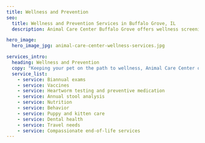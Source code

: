 ```yaml
---
title: Wellness and Prevention
seo:
  title: Wellness and Prevention Services in Buffalo Grove, IL
  description: Animal Care Center Buffalo Grove offers wellness screening & prevention veterinary exams for vaccines, dental, heartworm testing, stool analysis & euthanasia.

hero_image:
  hero_image_jpg: animal-care-center-wellness-services.jpg

services_intro:
  heading: Wellness and Prevention
  copy: "Keeping your pet on the path to wellness, Animal Care Center of Buffalo Grove offers services to help your pet spend less time at the vet and more time by your side."
  service_list:
    - service: Biannual exams
    - service: Vaccines
    - service: Heartworm testing and preventive medication
    - service: Annual stool analysis
    - service: Nutrition
    - service: Behavior
    - service: Puppy and kitten care
    - service: Dental health
    - service: Travel needs
    - service: Compassionate end-of-life services
---
```

